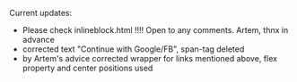 Current updates:
 - Please check inlineblock.html !!!! Open to any comments. Artem, thnx in advance
 - corrected text "Continue with Google/FB", span-tag deleted
 - by Artem's advice corrected wrapper for links mentioned above, flex property and center positions used
